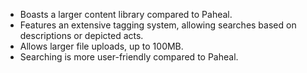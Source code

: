 - Boasts a larger content library compared to Paheal.
- Features an extensive tagging system, allowing searches based on descriptions or depicted acts.
- Allows larger file uploads, up to 100MB.
- Searching is more user-friendly compared to Paheal.

